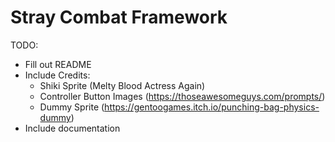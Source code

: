 # Stray Combat Framework 
TODO: 
- Fill out README
- Include Credits:
	- Shiki Sprite (Melty Blood Actress Again)
	- Controller Button Images (https://thoseawesomeguys.com/prompts/)
	- Dummy Sprite (https://gentoogames.itch.io/punching-bag-physics-dummy)
- Include documentation